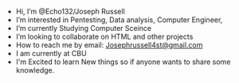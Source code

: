





-  Hi, I’m @Echo132/Joseph Russell
-  I’m interested in Pentesting, Data analysis, Computer Engineer,
-  I’m currently Studying Computer Sceince 
-  I’m looking to collaborate on HTML and other projects 
-  How to reach me by email: Josephrussell4st@gmail.com
-  I am currently at CBU
-  I'm Excited to learn New things so if anyone wants to share some knowledge. 
